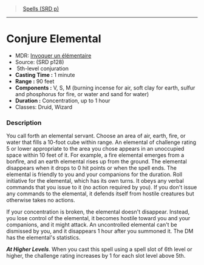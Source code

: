 ﻿---
!SpellItem
Family: SpellVO
Level: 5
Type: conjuration
CastingTime: 1 minute
Range: 90 feet
Components: V, S, M (burning incense for air, soft clay for earth, sulfur and phosphorus for fire, or water and sand for water)
Duration: Concentration, up to 1 hour
Classes: Druid, Wizard
Id: spells_vo.md#conjure-elemental
ParentLink: spells_vo.md#spells-srd-p
Name: Conjure Elemental
ParentName: Spells (SRD p)
NameLevel: 1
AltName: '[Invoquer un élémentaire](hd_spells_invoquer_un_elementaire.md)'
Source: (SRD p128)
Attributes:
  Name: Conjure Elemental
  Markdown: >+
    # <!--Name-->Conjure Elemental<!--/Name-->


    - MDR: <!--AltName-->[Invoquer un élémentaire](hd_spells_invoquer_un_elementaire.md)<!--/AltName-->

    - Source: <!--Source-->(SRD p128)<!--/Source-->

    -  <!--Level-->5<!--/Level-->th-level <!--Type-->conjuration<!--/Type-->

    - **Casting Time :** <!--CastingTime-->1 minute<!--/CastingTime-->

    - **Range :** <!--Range-->90 feet<!--/Range-->

    - **Components :** <!--Components-->V, S, M (burning incense for air, soft clay for earth, sulfur and phosphorus for fire, or water and sand for water)<!--/Components-->

    - **Duration :** <!--Duration-->Concentration, up to 1 hour<!--/Duration-->

    - Classes: <!--Classes-->Druid, Wizard<!--/Classes-->


    ### Description


    You call forth an elemental servant. Choose an area of air, earth, fire, or water that fills a 10-foot cube within range. An elemental of challenge rating 5 or lower appropriate to the area you chose appears in an unoccupied space within 10 feet of it. For example, a fire elemental emerges from a bonfire, and an earth elemental rises up from the ground. The elemental disappears when it drops to 0 hit points or when the spell ends. The elemental is friendly to you and your companions for the duration. Roll initiative for the elemental, which has its own turns. It obeys any verbal commands that you issue to it (no action required by you). If you don't issue any commands to the elemental, it defends itself from hostile creatures but otherwise takes no actions.


    If your concentration is broken, the elemental doesn't disappear. Instead, you lose control of the elemental, it becomes hostile toward you and your companions, and it might attack. An uncontrolled elemental can't be dismissed by you, and it disappears 1 hour after you summoned it. The DM has the elemental's statistics.


    **_At Higher Levels_**. When you cast this spell using a spell slot of 6th level or higher, the challenge rating increases by 1 for each slot level above 5th.

  AltName: '[Invoquer un élémentaire](hd_spells_invoquer_un_elementaire.md)'
  Source: (SRD p128)
  Level: 5
  Type: conjuration
  CastingTime: 1 minute
  Range: 90 feet
  Components: V, S, M (burning incense for air, soft clay for earth, sulfur and phosphorus for fire, or water and sand for water)
  Duration: Concentration, up to 1 hour
  Classes: Druid, Wizard
AttributesDictionary: >+
  Name: Conjure Elemental

  Markdown: >+

    # <!--Name-->Conjure Elemental<!--/Name-->





    - MDR: <!--AltName-->[Invoquer un élémentaire](hd_spells_invoquer_un_elementaire.md)<!--/AltName-->



    - Source: <!--Source-->(SRD p128)<!--/Source-->



    -  <!--Level-->5<!--/Level-->th-level <!--Type-->conjuration<!--/Type-->



    - **Casting Time :** <!--CastingTime-->1 minute<!--/CastingTime-->



    - **Range :** <!--Range-->90 feet<!--/Range-->



    - **Components :** <!--Components-->V, S, M (burning incense for air, soft clay for earth, sulfur and phosphorus for fire, or water and sand for water)<!--/Components-->



    - **Duration :** <!--Duration-->Concentration, up to 1 hour<!--/Duration-->



    - Classes: <!--Classes-->Druid, Wizard<!--/Classes-->





    ### Description





    You call forth an elemental servant. Choose an area of air, earth, fire, or water that fills a 10-foot cube within range. An elemental of challenge rating 5 or lower appropriate to the area you chose appears in an unoccupied space within 10 feet of it. For example, a fire elemental emerges from a bonfire, and an earth elemental rises up from the ground. The elemental disappears when it drops to 0 hit points or when the spell ends. The elemental is friendly to you and your companions for the duration. Roll initiative for the elemental, which has its own turns. It obeys any verbal commands that you issue to it (no action required by you). If you don't issue any commands to the elemental, it defends itself from hostile creatures but otherwise takes no actions.





    If your concentration is broken, the elemental doesn't disappear. Instead, you lose control of the elemental, it becomes hostile toward you and your companions, and it might attack. An uncontrolled elemental can't be dismissed by you, and it disappears 1 hour after you summoned it. The DM has the elemental's statistics.





    **_At Higher Levels_**. When you cast this spell using a spell slot of 6th level or higher, the challenge rating increases by 1 for each slot level above 5th.



  AltName: '[Invoquer un élémentaire](hd_spells_invoquer_un_elementaire.md)'

  Source: (SRD p128)

  Level: 5

  Type: conjuration

  CastingTime: 1 minute

  Range: 90 feet

  Components: V, S, M (burning incense for air, soft clay for earth, sulfur and phosphorus for fire, or water and sand for water)

  Duration: Concentration, up to 1 hour

  Classes: Druid, Wizard

---
> [Spells (SRD p)](srd_spells.md)

---

# Conjure Elemental

- MDR: [Invoquer un élémentaire](hd_spells_invoquer_un_elementaire.md)
- Source: (SRD p128)
-  5th-level conjuration
- **Casting Time :** 1 minute
- **Range :** 90 feet
- **Components :** V, S, M (burning incense for air, soft clay for earth, sulfur and phosphorus for fire, or water and sand for water)
- **Duration :** Concentration, up to 1 hour
- Classes: Druid, Wizard

### Description

You call forth an elemental servant. Choose an area of air, earth, fire, or water that fills a 10-foot cube within range. An elemental of challenge rating 5 or lower appropriate to the area you chose appears in an unoccupied space within 10 feet of it. For example, a fire elemental emerges from a bonfire, and an earth elemental rises up from the ground. The elemental disappears when it drops to 0 hit points or when the spell ends. The elemental is friendly to you and your companions for the duration. Roll initiative for the elemental, which has its own turns. It obeys any verbal commands that you issue to it (no action required by you). If you don't issue any commands to the elemental, it defends itself from hostile creatures but otherwise takes no actions.

If your concentration is broken, the elemental doesn't disappear. Instead, you lose control of the elemental, it becomes hostile toward you and your companions, and it might attack. An uncontrolled elemental can't be dismissed by you, and it disappears 1 hour after you summoned it. The DM has the elemental's statistics.

**_At Higher Levels_**. When you cast this spell using a spell slot of 6th level or higher, the challenge rating increases by 1 for each slot level above 5th.

